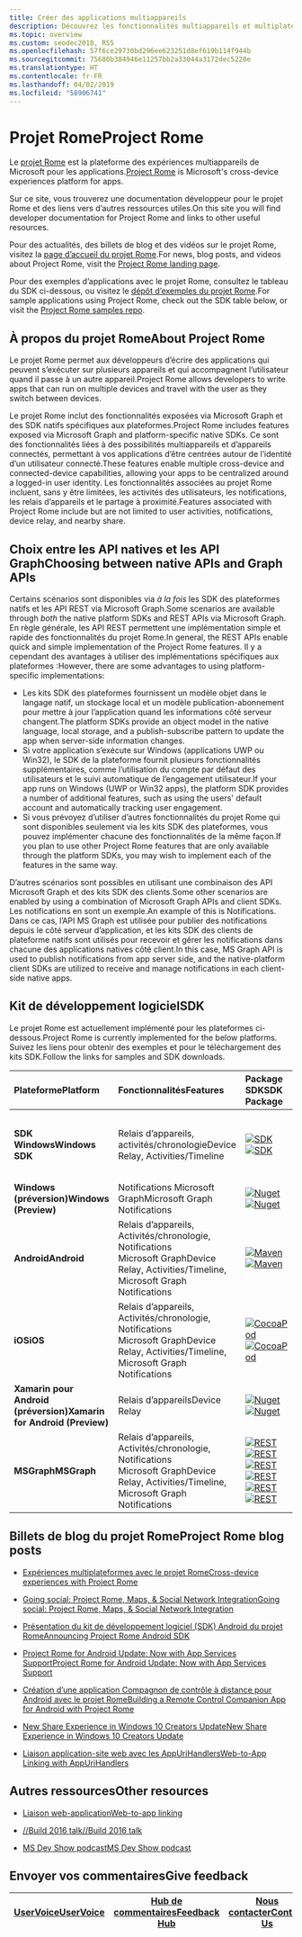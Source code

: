 ```yaml
---
title: Créer des applications multiappareils
description: Découvrez les fonctionnalités multiappareils et multiplateformes activées pour les applications Windows 10 avec le projet Rome.
ms.topic: overview
ms.custom: seodec2018, RS5
ms.openlocfilehash: 57f6ce29730bd296ee623251d8ef619b114f944b
ms.sourcegitcommit: 75680b384946e11257bb2a33044a3172dec5220e
ms.translationtype: HT
ms.contentlocale: fr-FR
ms.lasthandoff: 04/02/2019
ms.locfileid: "58906741"
---
```

# <a name="project-rome"></a><span data-ttu-id="2236e-103">Projet Rome</span><span class="sxs-lookup"><span data-stu-id="2236e-103">Project Rome</span></span>

<span data-ttu-id="2236e-104">Le [projet Rome](https://developer.microsoft.com/en-us/windows/project-rome) est la plateforme des expériences multiappareils de Microsoft pour les applications.</span><span class="sxs-lookup"><span data-stu-id="2236e-104">[Project Rome](https://developer.microsoft.com/en-us/windows/project-rome) is Microsoft's cross-device experiences platform for apps.</span></span> 

<span data-ttu-id="2236e-105">Sur ce site, vous trouverez une documentation développeur pour le projet Rome et des liens vers d’autres ressources utiles.</span><span class="sxs-lookup"><span data-stu-id="2236e-105">On this site you will find developer documentation for Project Rome and links to other useful resources.</span></span>

<span data-ttu-id="2236e-106">Pour des actualités, des billets de blog et des vidéos sur le projet Rome, visitez la [page d’accueil du projet Rome](https://developer.microsoft.com/windows/project-rome).</span><span class="sxs-lookup"><span data-stu-id="2236e-106">For news, blog posts, and videos about Project Rome, visit the [Project Rome landing page](https://developer.microsoft.com/windows/project-rome).</span></span>

<span data-ttu-id="2236e-107">Pour des exemples d’applications avec le projet Rome, consultez le tableau du SDK ci-dessous, ou visitez le [dépôt d’exemples du projet Rome](https://github.com/Microsoft/project-rome).</span><span class="sxs-lookup"><span data-stu-id="2236e-107">For sample applications using Project Rome, check out the SDK table below, or visit the [Project Rome samples repo](https://github.com/Microsoft/project-rome).</span></span>

## <a name="about-project-rome"></a><span data-ttu-id="2236e-108">À propos du projet Rome</span><span class="sxs-lookup"><span data-stu-id="2236e-108">About Project Rome</span></span>

<span data-ttu-id="2236e-109">Le projet Rome permet aux développeurs d’écrire des applications qui peuvent s’exécuter sur plusieurs appareils et qui accompagnent l’utilisateur quand il passe à un autre appareil.</span><span class="sxs-lookup"><span data-stu-id="2236e-109">Project Rome allows developers to write apps that can run on multiple devices and travel with the user as they switch between devices.</span></span>

<span data-ttu-id="2236e-110">Le projet Rome inclut des fonctionnalités exposées via Microsoft Graph et des SDK natifs spécifiques aux plateformes.</span><span class="sxs-lookup"><span data-stu-id="2236e-110">Project Rome includes features exposed via Microsoft Graph and platform-specific native SDKs.</span></span> <span data-ttu-id="2236e-111">Ce sont des fonctionnalités liées à des possibilités multiappareils et d’appareils connectés, permettant à vos applications d’être centrées autour de l’identité d’un utilisateur connecté.</span><span class="sxs-lookup"><span data-stu-id="2236e-111">These features enable multiple cross-device and connected-device capabilities, allowing your apps to be centralized around a logged-in user identity.</span></span> <span data-ttu-id="2236e-112">Les fonctionnalités associées au projet Rome incluent, sans y être limitées, les activités des utilisateurs, les notifications, les relais d’appareils et le partage à proximité.</span><span class="sxs-lookup"><span data-stu-id="2236e-112">Features associated with Project Rome include but are not limited to user activities, notifications, device relay, and nearby share.</span></span>

## <a name="choosing-between-native-apis-and-graph-apis"></a><span data-ttu-id="2236e-113">Choix entre les API natives et les API Graph</span><span class="sxs-lookup"><span data-stu-id="2236e-113">Choosing between native APIs and Graph APIs</span></span>

<span data-ttu-id="2236e-114">Certains scénarios sont disponibles via *à la fois* les SDK des plateformes natifs et les API REST via Microsoft Graph.</span><span class="sxs-lookup"><span data-stu-id="2236e-114">Some scenarios are available through *both* the native platform SDKs and REST APIs via Microsoft Graph.</span></span> <span data-ttu-id="2236e-115">En règle générale, les API REST permettent une implémentation simple et rapide des fonctionnalités du projet Rome.</span><span class="sxs-lookup"><span data-stu-id="2236e-115">In general, the REST APIs enable quick and simple implementation of the Project Rome features.</span></span> <span data-ttu-id="2236e-116">Il y a cependant des avantages à utiliser des implémentations spécifiques aux plateformes :</span><span class="sxs-lookup"><span data-stu-id="2236e-116">However, there are some advantages to using platform-specific implementations:</span></span>

* <span data-ttu-id="2236e-117">Les kits SDK des plateformes fournissent un modèle objet dans le langage natif, un stockage local et un modèle publication-abonnement pour mettre à jour l’application quand les informations côté serveur changent.</span><span class="sxs-lookup"><span data-stu-id="2236e-117">The platform SDKs provide an object model in the native language, local storage, and a publish-subscribe pattern to update the app when server-side information changes.</span></span>
* <span data-ttu-id="2236e-118">Si votre application s’exécute sur Windows (applications UWP ou Win32), le SDK de la plateforme fournit plusieurs fonctionnalités supplémentaires, comme l’utilisation du compte par défaut des utilisateurs et le suivi automatique de l’engagement utilisateur.</span><span class="sxs-lookup"><span data-stu-id="2236e-118">If your app runs on Windows (UWP or Win32 apps), the platform SDK provides a number of additional features, such as using the users' default account and automatically tracking user engagement.</span></span>
* <span data-ttu-id="2236e-119">Si vous prévoyez d’utiliser d’autres fonctionnalités du projet Rome qui sont disponibles seulement via les kits SDK des plateformes, vous pouvez implémenter chacune des fonctionnalités de la même façon.</span><span class="sxs-lookup"><span data-stu-id="2236e-119">If you plan to use other Project Rome features that are only available through the platform SDKs, you may wish to implement each of the features in the same way.</span></span>

<span data-ttu-id="2236e-120">D’autres scénarios sont possibles en utilisant une combinaison des API Microsoft Graph et des kits SDK des clients.</span><span class="sxs-lookup"><span data-stu-id="2236e-120">Some other scenarios are enabled by using a combination of Microsoft Graph APIs and client SDKs.</span></span> <span data-ttu-id="2236e-121">Les notifications en sont un exemple.</span><span class="sxs-lookup"><span data-stu-id="2236e-121">An example of this is Notifications.</span></span> <span data-ttu-id="2236e-122">Dans ce cas, l’API MS Graph est utilisée pour publier des notifications depuis le côté serveur d’application, et les kits SDK des clients de plateforme natifs sont utilisés pour recevoir et gérer les notifications dans chacune des applications natives côté client.</span><span class="sxs-lookup"><span data-stu-id="2236e-122">In this case, MS Graph API is used to publish notifications from app server side, and the native-platform client SDKs are utilized to receive and manage notifications in each client-side native apps.</span></span>

## <a name="sdk"></a><span data-ttu-id="2236e-123">Kit de développement logiciel</span><span class="sxs-lookup"><span data-stu-id="2236e-123">SDK</span></span>

<span data-ttu-id="2236e-124">Le projet Rome est actuellement implémenté pour les plateformes ci-dessous.</span><span class="sxs-lookup"><span data-stu-id="2236e-124">Project Rome is currently implemented for the below platforms.</span></span> <span data-ttu-id="2236e-125">Suivez les liens pour obtenir des exemples et pour le téléchargement des kits SDK.</span><span class="sxs-lookup"><span data-stu-id="2236e-125">Follow the links for samples and SDK downloads.</span></span>

[windows-sdk]:             https://developer.microsoft.com/en-us/windows/downloads
[windows-sdk-badge]:       https://img.shields.io/badge/sdk-April%202018%20Update-brightgreen.svg
[windows-drsample]:        https://github.com/Microsoft/Windows-universal-samples/tree/master/Samples/RemoteSystems
[windows-afsample]:        https://github.com/Microsoft/Windows-universal-samples/tree/master/Samples/UserActivity 

[winredist-sdk]:           https://www.nuget.org/packages/Microsoft.ConnectedDevices.UserNotifications
[winredist-sdk-badge]:     https://img.shields.io/nuget/v/Microsoft.ConnectedDevices.UserNotifications.svg
[winredist-sample]:        https://github.com/Microsoft/project-rome/tree/release/1.0.0/Windows/samples

[xamarin-sdk]:             https://www.nuget.org/packages/Microsoft.ConnectedDevices.Xamarin.Droid
[xamarin-sdk-badge]:       https://img.shields.io/nuget/v/Microsoft.ConnectedDevices.Xamarin.Droid.svg
[xamarin-sample]:          https://github.com/Microsoft/project-rome/tree/0.8.1/Xamarin/samples

[ios-sdk]:                 https://cocoapods.org/pods/ProjectRomeSdk
[ios-sdk-badge]:           https://img.shields.io/cocoapods/v/ProjectRomeSdk.svg
[ios-sample]:              https://github.com/Microsoft/project-rome/tree/release/1.0.0/iOS/samples

[android-sdk]:             https://bintray.com/connecteddevices/maven/com.microsoft.connecteddevices:connecteddevices-sdk?version=1.1.0
[android-sdk-badge]:       https://img.shields.io/bintray/v/connecteddevices/maven/com.microsoft.connecteddevices:connecteddevices-sdk.svg
[android-sample]:          https://github.com/Microsoft/project-rome/tree/release/1.0.0/Android/samples

[graph-relay]:             https://developer.microsoft.com/graph/docs/api-reference/beta/resources/project_rome_overview
[graph-activities]:        https://developer.microsoft.com/graph/docs/api-reference/v1.0/resources/activity-feed-api-overview
[graph-notification]:      https://developer.microsoft.com/graph/docs/api-reference/beta/resources/notifications-api-overview

[graph-relay-badge]:       https://img.shields.io/badge/Device_Relay-Beta-orange.svg
[graph-activities-badge]:  https://img.shields.io/badge/Activities-1.0-brightgreen.svg
[graph-notification-badge]:https://img.shields.io/badge/Graph_Notifications-Beta-orange.svg

[graph-relay-sample]:        https://developer.microsoft.com/graph/docs/api-reference/beta/resources/project_rome_overview
[graph-activities-sample]:   https://developer.microsoft.com/graph/docs/api-reference/v1.0/resources/activity-feed-api-overview
[graph-notification-sample]: https://developer.microsoft.com/graph/docs/api-reference/beta/resources/notifications-api-overview



|   <span data-ttu-id="2236e-126">Plateforme</span><span class="sxs-lookup"><span data-stu-id="2236e-126">Platform</span></span>                        | <span data-ttu-id="2236e-127">Fonctionnalités</span><span class="sxs-lookup"><span data-stu-id="2236e-127">Features</span></span>                                                         |           <span data-ttu-id="2236e-128">Package SDK</span><span class="sxs-lookup"><span data-stu-id="2236e-128">SDK Package</span></span>                          |   <span data-ttu-id="2236e-129">Exemples</span><span class="sxs-lookup"><span data-stu-id="2236e-129">Samples</span></span>                                       |
| :-------------------------------- | :--------------------------------------------------------------- |:---------------------------------------------- | :---------------------------------------------- |
| <span data-ttu-id="2236e-130">**SDK Windows**</span><span class="sxs-lookup"><span data-stu-id="2236e-130">**Windows SDK**</span></span>                   | <span data-ttu-id="2236e-131">Relais d’appareils, activités/chronologie</span><span class="sxs-lookup"><span data-stu-id="2236e-131">Device Relay, Activities/Timeline</span></span>                                | <span data-ttu-id="2236e-132">[![SDK][windows-sdk-badge]][windows-sdk]</span><span class="sxs-lookup"><span data-stu-id="2236e-132">[![SDK][windows-sdk-badge]][windows-sdk]</span></span>       | <span data-ttu-id="2236e-133">[Exemple Windows du projet Rome pour les relais d’appareils][windows-drsample]</span><span class="sxs-lookup"><span data-stu-id="2236e-133">[Project Rome for Device Relay Windows sample][windows-drsample]</span></span> <br> <span data-ttu-id="2236e-134">[Exemple Windows du projet Rome pour les activités][windows-afsample]</span><span class="sxs-lookup"><span data-stu-id="2236e-134">[Project Rome for Activities Windows sample][windows-afsample]</span></span>
| <span data-ttu-id="2236e-135">**Windows (préversion)**</span><span class="sxs-lookup"><span data-stu-id="2236e-135">**Windows (Preview)**</span></span>             |                                    <span data-ttu-id="2236e-136">Notifications Microsoft Graph</span><span class="sxs-lookup"><span data-stu-id="2236e-136">Microsoft Graph Notifications</span></span> | <span data-ttu-id="2236e-137">[![Nuget][winredist-sdk-badge]][winredist-sdk]</span><span class="sxs-lookup"><span data-stu-id="2236e-137">[![Nuget][winredist-sdk-badge]][winredist-sdk]</span></span> | <span data-ttu-id="2236e-138">[Exemple de notifications Graph pour Windows][winredist-sample]</span><span class="sxs-lookup"><span data-stu-id="2236e-138">[Graph Notifications for Windows sample][winredist-sample]</span></span> 
| <span data-ttu-id="2236e-139">**Android**</span><span class="sxs-lookup"><span data-stu-id="2236e-139">**Android**</span></span>             | <span data-ttu-id="2236e-140">Relais d’appareils, Activités/chronologie, Notifications Microsoft Graph</span><span class="sxs-lookup"><span data-stu-id="2236e-140">Device Relay, Activities/Timeline, Microsoft Graph Notifications</span></span> | <span data-ttu-id="2236e-141">[![Maven][android-sdk-badge]][android-sdk]</span><span class="sxs-lookup"><span data-stu-id="2236e-141">[![Maven][android-sdk-badge]][android-sdk]</span></span>     | <span data-ttu-id="2236e-142">[Exemples du projet Rome pour Android][android-sample]</span><span class="sxs-lookup"><span data-stu-id="2236e-142">[Project Rome for Android sample][android-sample]</span></span>
| <span data-ttu-id="2236e-143">**iOS**</span><span class="sxs-lookup"><span data-stu-id="2236e-143">**iOS**</span></span>                 | <span data-ttu-id="2236e-144">Relais d’appareils, Activités/chronologie, Notifications Microsoft Graph</span><span class="sxs-lookup"><span data-stu-id="2236e-144">Device Relay, Activities/Timeline, Microsoft Graph Notifications</span></span> | <span data-ttu-id="2236e-145">[![CocoaPod][ios-sdk-badge]][ios-sdk]</span><span class="sxs-lookup"><span data-stu-id="2236e-145">[![CocoaPod][ios-sdk-badge]][ios-sdk]</span></span>          | <span data-ttu-id="2236e-146">[Exemples du projet Rome pour iOS][ios-sample]</span><span class="sxs-lookup"><span data-stu-id="2236e-146">[Project Rome for iOS sample][ios-sample]</span></span>
| <span data-ttu-id="2236e-147">**Xamarin pour Android (préversion)**</span><span class="sxs-lookup"><span data-stu-id="2236e-147">**Xamarin for Android (Preview)**</span></span> | <span data-ttu-id="2236e-148">Relais d’appareils</span><span class="sxs-lookup"><span data-stu-id="2236e-148">Device Relay</span></span>                                                     | <span data-ttu-id="2236e-149">[![Nuget][xamarin-sdk-badge]][xamarin-sdk]</span><span class="sxs-lookup"><span data-stu-id="2236e-149">[![Nuget][xamarin-sdk-badge]][xamarin-sdk]</span></span>     | <span data-ttu-id="2236e-150">[Exemple Xamarin pour Android][xamarin-sample]</span><span class="sxs-lookup"><span data-stu-id="2236e-150">[Xamarin for Android sample][xamarin-sample]</span></span>
| <span data-ttu-id="2236e-151">**MSGraph**</span><span class="sxs-lookup"><span data-stu-id="2236e-151">**MSGraph**</span></span>                       | <span data-ttu-id="2236e-152">Relais d’appareils, Activités/chronologie, Notifications Microsoft Graph</span><span class="sxs-lookup"><span data-stu-id="2236e-152">Device Relay, Activities/Timeline, Microsoft Graph Notifications</span></span> | <span data-ttu-id="2236e-153">[![REST][graph-relay-badge]][graph-relay]</span><span class="sxs-lookup"><span data-stu-id="2236e-153">[![REST][graph-relay-badge]][graph-relay]</span></span><br> <span data-ttu-id="2236e-154">[![REST][graph-activities-badge]][graph-activities]</span><span class="sxs-lookup"><span data-stu-id="2236e-154">[![REST][graph-activities-badge]][graph-activities]</span></span><br><span data-ttu-id="2236e-155">[![REST][graph-notification-badge]][graph-notification]</span><span class="sxs-lookup"><span data-stu-id="2236e-155">[![REST][graph-notification-badge]][graph-notification]</span></span>          | <span data-ttu-id="2236e-156">[Relais d’appareils][graph-relay-sample]</span><span class="sxs-lookup"><span data-stu-id="2236e-156">[Device Relay][graph-relay-sample]</span></span><br><span data-ttu-id="2236e-157">[Activités/chronologie][graph-activities-sample]</span><span class="sxs-lookup"><span data-stu-id="2236e-157">[Activities/Timeline][graph-activities-sample]</span></span><br><span data-ttu-id="2236e-158">[Notifications Graph][graph-notification-sample]</span><span class="sxs-lookup"><span data-stu-id="2236e-158">[Graph Notifications][graph-notification-sample]</span></span>

## <a name="project-rome-blog-posts"></a><span data-ttu-id="2236e-159">Billets de blog du projet Rome</span><span class="sxs-lookup"><span data-stu-id="2236e-159">Project Rome blog posts</span></span>
* [<span data-ttu-id="2236e-160">Expériences multiplateformes avec le projet Rome</span><span class="sxs-lookup"><span data-stu-id="2236e-160">Cross-device experiences with Project Rome</span></span>](https://blogs.windows.com/buildingapps/2016/10/11/cross-device-experience-with-project-rome/#iQTseFlAMJRopU9k.97)

* [<span data-ttu-id="2236e-161">Going social: Project Rome, Maps, & Social Network Integration</span><span class="sxs-lookup"><span data-stu-id="2236e-161">Going social: Project Rome, Maps, & Social Network Integration</span></span>](https://blogs.windows.com/buildingapps/2016/10/27/going-social-project-rome-maps-social-network-integration-app-dev-on-xbox-series/#SCfoEZ1q8c1yBMei.97)

* [<span data-ttu-id="2236e-162">Présentation du kit de développement logiciel (SDK) Android du projet Rome</span><span class="sxs-lookup"><span data-stu-id="2236e-162">Announcing Project Rome Android SDK</span></span>](https://blogs.windows.com/buildingapps/2017/02/08/announcing-project-rome-android-sdk/#obDkvwkXOGa3tcTx.97)

* [<span data-ttu-id="2236e-163">Project Rome for Android Update: Now with App Services Support</span><span class="sxs-lookup"><span data-stu-id="2236e-163">Project Rome for Android Update: Now with App Services Support</span></span>](https://blogs.windows.com/buildingapps/2017/03/23/project-rome-android-update-now-app-services-support/#DBm1Ic4JX8vXv2h0.97)

* [<span data-ttu-id="2236e-164">Création d’une application Compagnon de contrôle à distance pour Android avec le projet Rome</span><span class="sxs-lookup"><span data-stu-id="2236e-164">Building a Remote Control Companion App for Android with Project Rome</span></span>](https://blog.xamarin.com/building-remote-control-companion-app-android-project-rome/)

* [<span data-ttu-id="2236e-165">New Share Experience in Windows 10 Creators Update</span><span class="sxs-lookup"><span data-stu-id="2236e-165">New Share Experience in Windows 10 Creators Update</span></span>](https://blogs.windows.com/buildingapps/2017/04/06/new-share-experience-windows-10-creators-update/#OGskrWcLLlrCTCSH.97)

* [<span data-ttu-id="2236e-166">Liaison application-site web avec les AppUriHandlers</span><span class="sxs-lookup"><span data-stu-id="2236e-166">Web-to-App Linking with AppUriHandlers</span></span>](https://blogs.windows.com/buildingapps/2016/10/14/web-to-app-linking-with-appurihandlers/#fIh7USaxBYS8JqfT.97)

## <a name="other-resources"></a><span data-ttu-id="2236e-167">Autres ressources</span><span class="sxs-lookup"><span data-stu-id="2236e-167">Other resources</span></span>

* [<span data-ttu-id="2236e-168">Liaison web-application</span><span class="sxs-lookup"><span data-stu-id="2236e-168">Web-to-app linking</span></span>](https://docs.microsoft.com/en-us/windows/uwp/launch-resume/web-to-app-linking)

* [<span data-ttu-id="2236e-169">//Build 2016 talk</span><span class="sxs-lookup"><span data-stu-id="2236e-169">//Build 2016 talk</span></span>](https://channel9.msdn.com/Events/Build/2016/B831)

* [<span data-ttu-id="2236e-170">MS Dev Show podcast</span><span class="sxs-lookup"><span data-stu-id="2236e-170">MS Dev Show podcast</span></span>](http://msdevshow.com/2016/11/project-rome-with-shawn-henry/)

## <a name="give-feedback"></a><span data-ttu-id="2236e-171">Envoyer vos commentaires</span><span class="sxs-lookup"><span data-stu-id="2236e-171">Give feedback</span></span>

|[<span data-ttu-id="2236e-172">UserVoice</span><span class="sxs-lookup"><span data-stu-id="2236e-172">UserVoice</span></span>](https://wpdev.uservoice.com/forums/110705-universal-windows-platform/category/183208-connected-apps-and-devices-project-rome)|[<span data-ttu-id="2236e-173">Hub de commentaires</span><span class="sxs-lookup"><span data-stu-id="2236e-173">Feedback Hub</span></span>](https://support.microsoft.com/en-us/help/4021566/windows-10-send-feedback-to-microsoft-with-feedback-hub-app)|[<span data-ttu-id="2236e-174">Nous contacter</span><span class="sxs-lookup"><span data-stu-id="2236e-174">Contact Us</span></span>](mailto:projectrometeam@microsoft.com)|
|-----|-----|-----|
